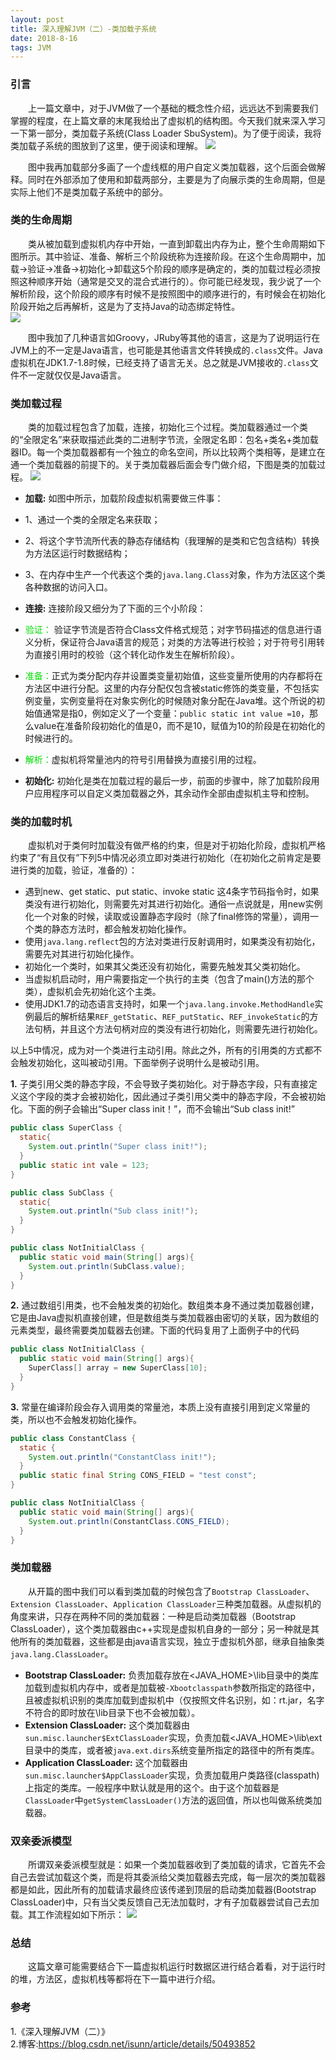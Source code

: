 ```yaml
---
layout: post
title: 深入理解JVM（二）-类加载子系统
date: 2018-8-16
tags: JVM
---
```

### 引言

&emsp;&emsp;上一篇文章中，对于JVM做了一个基础的概念性介绍，远远达不到需要我们掌握的程度，在上篇文章的末尾我给出了虚拟机的结构图。今天我们就来深入学习一下第一部分，类加载子系统(Class Loader SbuSystem)。为了便于阅读，我将类加载子系统的图放到了这里，便于阅读和理解。
![](/images/jvm/step01.png)

&emsp;&emsp;图中我再加载部分多画了一个虚线框的用户自定义类加载器，这个后面会做解释。同时在外部添加了使用和卸载两部分，主要是为了向展示类的生命周期，但是实际上他们不是类加载子系统中的部分。

### 类的生命周期

&emsp;&emsp;类从被加载到虚拟机内存中开始，一直到卸载出内存为止，整个生命周期如下图所示。其中验证、准备、解析三个阶段统称为连接阶段。在这个生命周期中，加载->验证->准备->初始化->卸载这5个阶段的顺序是确定的，类的加载过程必须按照这种顺序开始（通常是交叉的混合式进行的）。你可能已经发现，我少说了一个解析阶段，这个阶段的顺序有时候不是按照图中的顺序进行的，有时候会在初始化阶段开始之后再解析，这是为了支持Java的动态绑定特性。  
![](/images/jvm/step02.png)

&emsp;&emsp;图中我加了几种语言如Groovy，JRuby等其他的语言，这是为了说明运行在JVM上的不一定是Java语言，也可能是其他语言文件转换成的`.class`文件。Java虚拟机在JDK1.7-1.8时候，已经支持了语言无关。总之就是JVM接收的`.class`文件不一定就仅仅是Java语言。

### 类加载过程
&emsp;&emsp;类的加载过程包含了加载，连接，初始化三个过程。类加载器通过一个类的“全限定名”来获取描述此类的二进制字节流，全限定名即：包名+类名+类加载器ID。每一个类加载器都有一个独立的命名空间，所以比较两个类相等，是建立在通一个类加载器的前提下的。关于类加载器后面会专门做介绍，下图是类的加载过程。
![](/images/jvm/step04.png)

- __加载:__ 如图中所示，加载阶段虚拟机需要做三件事：
 - 1、通过一个类的全限定名来获取；
 - 2、将这个字节流所代表的静态存储结构（我理解的是类和它包含结构）转换为方法区运行时数据结构；
 - 3、在内存中生产一个代表这个类的`java.lang.Class`对象，作为方法区这个类各种数据的访问入口。  


- __连接:__ 连接阶段又细分为了下面的三个小阶段：  
 - <font color="#00dd00">验证：</font> 验证字节流是否符合Class文件格式规范；对字节码描述的信息进行语义分析，保证符合Java语言的规范；对类的方法等进行校验；对于符号引用转为直接引用时的校验（这个转化动作发生在解析阶段）。
 - <font color="#00dd00">准备：</font>正式为类分配内存并设置类变量初始值，这些变量所使用的内存都将在方法区中进行分配。这里的内存分配仅包含被static修饰的类变量，不包括实例变量，实例变量将在对象实例化的时候随对象分配在Java堆。这个所说的初始值通常是指0，例如定义了一个变量：`public static int value =10`，那么value在准备阶段初始化的值是0，而不是10，赋值为10的阶段是在初始化的时候进行的。
 - <font color="#00dd00">解析：</font>虚拟机将常量池内的符号引用替换为直接引用的过程。


- __初始化:__ 初始化是类在加载过程的最后一步，前面的步骤中，除了加载阶段用户应用程序可以自定义类加载器之外，其余动作全部由虚拟机主导和控制。

### 类的加载时机
&emsp;&emsp;虚拟机对于类何时加载没有做严格的约束，但是对于初始化阶段，虚拟机严格约束了“有且仅有”下列5中情况必须立即对类进行初始化（在初始化之前肯定是要进行类的加载，验证，准备的）：
- 遇到new、get static、put static、invoke static 这4条字节码指令时，如果类没有进行初始化，则需要先对其进行初始化。通俗一点说就是，用new实例化一个对象的时候，读取或设置静态字段时（除了final修饰的常量），调用一个类的静态方法时，都会触发初始化操作。
- 使用`java.lang.reflect`包的方法对类进行反射调用时，如果类没有初始化，需要先对其进行初始化操作。
- 初始化一个类时，如果其父类还没有初始化，需要先触发其父类初始化。
- 当虚拟机启动时，用户需要指定一个执行的主类（包含了main()方法的那个类），虚拟机会先初始化这个主类。
- 使用JDK1.7的动态语言支持时，如果一个`java.lang.invoke.MethodHandle`实例最后的解析结果`REF_getStatic`、`REF_putStatic`、`REF_invokeStatic`的方法句柄，并且这个方法句柄对应的类没有进行初始化，则需要先进行初始化。  

以上5中情况，成为对一个类进行主动引用。除此之外，所有的引用类的方式都不会触发初始化，这叫被动引用。下面举例子说明什么是被动引用。  


__1.__ 子类引用父类的静态字段，不会导致子类初始化。对于静态字段，只有直接定义这个字段的类才会被初始化，因此通过子类引用父类中的静态字段，不会被初始化。下面的例子会输出“Super class init！”，而不会输出“Sub class init!”
```java
public class SuperClass {
  static{
    System.out.println("Super class init!");
  }
  public static int vale = 123;
}

public class SubClass {
  static{
    System.out.println("Sub class init!");
  }
}

public class NotInitialClass {
  public static void main(String[] args){
    System.out.println(SubClass.value);
  }
}
```
__2.__ 通过数组引用类，也不会触发类的初始化。数组类本身不通过类加载器创建，它是由Java虚拟机直接创建，但是数组类与类加载器由密切的关联，因为数组的元素类型，最终需要类加载器去创建。下面的代码复用了上面例子中的代码
```java
public class NotInitialClass {
  public static void main(String[] args){
    SuperClass[] array = new SuperClass[10];
  }
}
```
__3.__ 常量在编译阶段会存入调用类的常量池，本质上没有直接引用到定义常量的类，所以也不会触发初始化操作。
```java
public class ConstantClass {
  static {
    System.out.println("ConstantClass init!");
  }
  public static final String CONS_FIELD = "test const";
}

public class NotInitialClass {
  public static void main(String[] args){
    System.out.println(ConstantClass.CONS_FIELD);
  }
}
```
### 类加载器
&emsp;&emsp;从开篇的图中我们可以看到类加载的时候包含了`Bootstrap ClassLoader`、`Extension ClassLoader`、`Application ClassLoader`三种类加载器。从虚拟机的角度来讲，只存在两种不同的类加载器：一种是启动类加载器（Bootstrap ClassLoader），这个类加载器由c++实现是虚拟机自身的一部分；另一种就是其他所有的类加载器，这些都是由java语言实现，独立于虚拟机外部，继承自抽象类`java.lang.ClassLoader`。
- __Bootstrap ClassLoader:__ 负责加载存放在<JAVA_HOME>\lib目录中的类库加载到虚拟机内存中，或者是加载被`-Xbootclasspath`参数所指定的路径中，且被虚拟机识别的类库加载到虚拟机中（仅按照文件名识别，如：rt.jar，名字不符合的即时放在\lib目录下也不会被加载）。
- __Extension ClassLoader:__ 这个类加载器由`sun.misc.launcher$ExtClassLoader`实现，负责加载<JAVA_HOME>\lib\ext目录中的类库，或者被`java.ext.dirs`系统变量所指定的路径中的所有类库。
- __Application ClassLoader:__ 这个加载器由`sun.misc.launcher$AppClassLoader`实现，负责加载用户类路径(classpath)上指定的类库。一般程序中默认就是用的这个。由于这个加载器是`ClassLoader`中`getSystemClassLoader()`方法的返回值，所以也叫做系统类加载器。

### 双亲委派模型
&emsp;&emsp;所谓双亲委派模型就是：如果一个类加载器收到了类加载的请求，它首先不会自己去尝试加载这个类，而是将其委派给父类加载器去完成，每一层次的类加载器都是如此，因此所有的加载请求最终应该传递到顶层的启动类加载器(Bootstrap ClassLoader)中，只有当父类反馈自己无法加载时，才有子加载器尝试自己去加载。其工作流程如如下所示：
![](/images/jvm/step03.png)

### 总结
&emsp;&emsp;这篇文章可能需要结合下一篇虚拟机运行时数据区进行结合着看，对于运行时的堆，方法区，虚拟机栈等都将在下一篇中进行介绍。

### 参考
1.《深入理解JVM（二）》  
2.博客:<https://blog.csdn.net/isunn/article/details/50493852>
